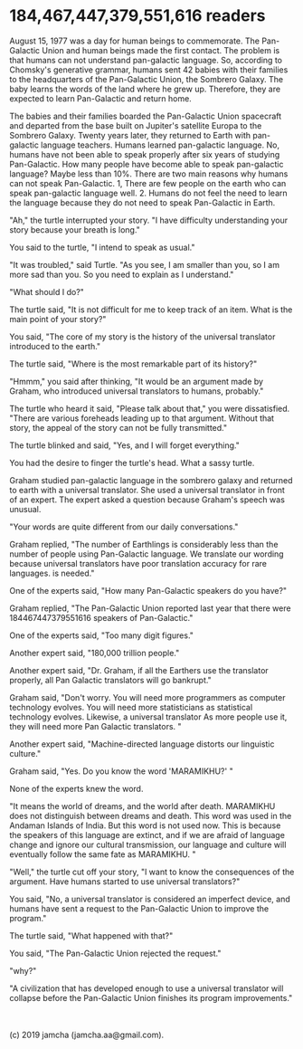 

# 184,467,447,379,551,616 readers

August 15, 1977 was a day for human beings to commemorate. The Pan-Galactic Union and human beings made the first contact. The problem is that humans can not understand pan-galactic language. So, according to Chomsky's generative grammar, humans sent 42 babies with their families to the headquarters of the Pan-Galactic Union, the Sombrero Galaxy. The baby learns the words of the land where he grew up. Therefore, they are expected to learn Pan-Galactic and return home.

The babies and their families boarded the Pan-Galactic Union spacecraft and departed from the base built on Jupiter's satellite Europa to the Sombrero Galaxy. Twenty years later, they returned to Earth with pan-galactic language teachers. Humans learned pan-galactic language. No, humans have not been able to speak properly after six years of studying Pan-Galactic. How many people have become able to speak pan-galactic language? Maybe less than 10%. There are two main reasons why humans can not speak Pan-Galactic. 1, There are few people on the earth who can speak pan-galactic language well. 2. Humans do not feel the need to learn the language because they do not need to speak Pan-Galactic in Earth.

"Ah," the turtle interrupted your story. "I have difficulty understanding your story because your breath is long."

You said to the turtle, "I intend to speak as usual."

"It was troubled," said Turtle. "As you see, I am smaller than you, so I am more sad than you. So you need to explain as I understand."

"What should I do?"

The turtle said, "It is not difficult for me to keep track of an item. What is the main point of your story?"

You said, "The core of my story is the history of the universal translator introduced to the earth."

The turtle said, "Where is the most remarkable part of its history?"

"Hmmm," you said after thinking, "It would be an argument made by Graham, who introduced universal translators to humans, probably."

The turtle who heard it said, "Please talk about that," you were dissatisfied. "There are various foreheads leading up to that argument. Without that story, the appeal of the story can not be fully transmitted."

The turtle blinked and said, "Yes, and I will forget everything."

You had the desire to finger the turtle's head. What a sassy turtle.

Graham studied pan-galactic language in the sombrero galaxy and returned to earth with a universal translator. She used a universal translator in front of an expert. The expert asked a question because Graham's speech was unusual.

"Your words are quite different from our daily conversations."

Graham replied, "The number of Earthlings is considerably less than the number of people using Pan-Galactic language. We translate our wording because universal translators have poor translation accuracy for rare languages. is needed."

One of the experts said, "How many Pan-Galactic speakers do you have?"

Graham replied, "The Pan-Galactic Union reported last year that there were 184467447379551616 speakers of Pan-Galactic."

One of the experts said, "Too many digit figures."

Another expert said, "180,000 trillion people."

Another expert said, "Dr. Graham, if all the Earthers use the translator properly, all Pan Galactic translators will go bankrupt."

Graham said, "Don't worry. You will need more programmers as computer technology evolves. You will need more statisticians as statistical technology evolves. Likewise, a universal translator As more people use it, they will need more Pan Galactic translators. "

Another expert said, "Machine-directed language distorts our linguistic culture."

Graham said, "Yes. Do you know the word 'MARAMIKHU?' "

None of the experts knew the word.

"It means the world of dreams, and the world after death. MARAMIKHU does not distinguish between dreams and death. This word was used in the Andaman Islands of India. But this word is not used now. This is because the speakers of this language are extinct, and if we are afraid of language change and ignore our cultural transmission, our language and culture will eventually follow the same fate as MARAMIKHU. "

"Well," the turtle cut off your story, "I want to know the consequences of the argument. Have humans started to use universal translators?"

You said, "No, a universal translator is considered an imperfect device, and humans have sent a request to the Pan-Galactic Union to improve the program."

The turtle said, "What happened with that?"

You said, "The Pan-Galactic Union rejected the request."

"why?"

"A civilization that has developed enough to use a universal translator will collapse before the Pan-Galactic Union finishes its program improvements."

<br>
<br>
(c) 2019 jamcha (jamcha.aa@gmail.com).

